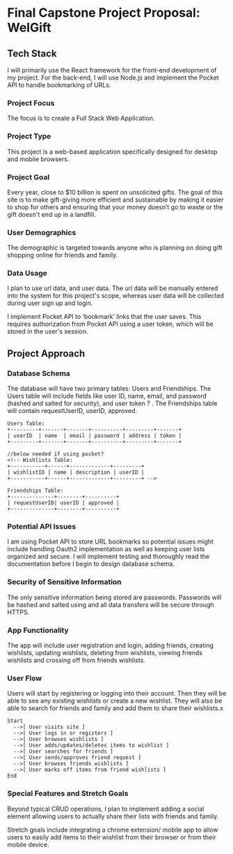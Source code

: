 # Final Capstone Project Proposal: WelGift
## Tech Stack
I will primarily use the React framework for the front-end development of my project. For the back-end, I will use Node.js and implement the Pocket API to handle bookmarking of URLs.

### Project Focus
The focus is to create a Full Stack Web Application.

### Project Type
This project is a web-based application specifically designed for desktop and mobile browsers.

### Project Goal
Every year, close to $10 billion is spent on unsolicited gifts. The goal of this site is to make gift-giving more efficient and sustainable by making it easier to shop for others and ensuring that your money doesn’t go to waste or the gift doesn't end up in a landfill.

### User Demographics
The demographic is targeted towards anyone who is planning on doing gift shopping online for friends and family.

### Data Usage
I plan to use url data, and user data. The url data will be manually entered into the system for this project's scope, whereas user data will be collected during user sign up and login.

I implement Pocket API to ‘bookmark’ links that the user saves. This requires authorization from Pocket API using a user token, which will be stored in the user's session.

## Project Approach
### Database Schema
The database will have two primary tables: Users and Friendships. The Users table will include fields like user ID, name, email, and password (hashed and salted for security), and user token ? . The Friendships table will contain requestUserID, userID, approved.

```
Users Table:
+---------+-------+-------+----------+---------+-------+
| userID  | name  | email | password | address | token |
+---------+-------+-------+----------+---------+-------+

//below needed if using pocket?
<!-- Wishlists Table:
+-----------+------+-------------+---------+
| wishlistID | name | description | userID |
+-----------+------+-------------+---------+ -->

Friendships Table:
+--------------+--------+----------+
| requestUserID| userID | approved | 
+--------------+--------+----------+
```

### Potential API Issues
I am using Pocket API to store URL bookmarks so potential issues might include handling Oauth2 implementation as well as keeping user lists organized and secure. I will implement testing and thoroughly read the documentation before I begin to design database schema.

### Security of Sensitive Information
The only sensitive information being stored are passwords. Passwords will be hashed and salted using and all data transfers will be secure through HTTPS.

### App Functionality
The app will include user registration and login, adding friends, creating wishlists, updating wishlists, deleting from wishlists, viewing friends wishlists and crossing off from friends wishlists.

### User Flow
Users will start by registering or logging into their account. Then they will be able to see any existing wishlists or create a new wishlist. They will also be able to search for friends and family and add them to share their wishlists.x
```
Start
  -->[ User visits site ]
  -->[ User logs in or registers ]
  -->[ User browses wishlists ]
  -->[ User adds/updates/deletes items to wishlist ]
  -->[ User searches for friends ]
  -->[ User sends/approves friend request ]
  -->[ User browses friends wishlists ]
  -->[ User marks off items from friend wishlists ]
End
```

### Special Features and Stretch Goals
Beyond typical CRUD operations, I plan to implement adding a social element allowing users to actually share their lists with friends and family.

Stretch goals include integrating a chrome extension/ mobile app to allow users to easily add items to their wishlist from their browser or from their mobile device. 